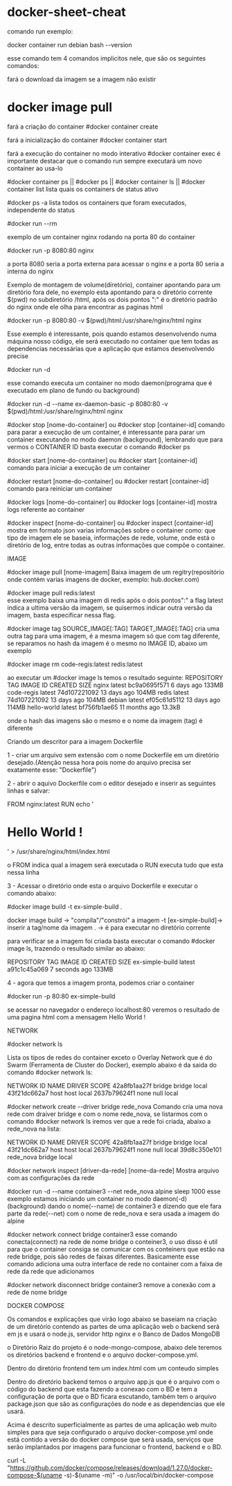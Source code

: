 # docker-sheet-cheat

comando run
exemplo:

docker container run debian bash --version

esse comando tem 4 comandos implicitos nele, que são os seguintes comandos:

fará o download da imagem se a imagem não existir
# docker image pull

fará a criação do container
#docker container create

fará a inicialização do container
#docker container start

fará a execução do container no modo interativo
#docker container exec
é importante destacar que o comando run sempre executará um novo container ao usa-lo

#docker container ps || #docker ps || #docker container ls || #docker container list 
lista quais os containers de status ativo


#docker ps -a
lista todos os containers que foram executados, independente do status


#docker run --rm

exemplo de um container nginx rodando na porta 80 do container

#docker run -p 8080:80 nginx

a porta 8080 seria a porta externa para acessar o nginx e a porta 80 seria a interna do nginx

Exemplo de montagem de volume(diretório), container apontando para um diretório fora dele, no exemplo esta apontando para o diretório corrente $(pwd) no subdiretório /html, após os dois pontos ":" é o diretório padrão do nginx onde ele olha para encontrar as paginas html
  
#docker run -p 8080:80 -v $(pwd)/html:/usr/share/nginx/html nginx

Esse exemplo é interessante, pois quando estamos desenvolvendo numa máquina nosso código, ele será executado no container que tem todas as dependencias necessárias que a aplicação que estamos desenvolvendo precise

#docker run -d

esse comando executa um container no modo daemon(programa que é executado em plano de fundo ou background) 

#docker run -d --name ex-daemon-basic -p 8080:80 -v $(pwd)/html:/usr/share/nginx/html nginx



#docker stop [nome-do-container] ou #docker stop [container-id]
comando para parar a execução de um container, é interessante para parar um container executando no modo daemon (background), lembrando que para vermos o CONTAINER ID basta executar o comando #docker ps

#docker start [nome-do-container] ou #docker start [container-id]
comando para iniciar a execução de um container

#docker restart [nome-do-container] ou #docker restart [container-id]
comando para reiniciar um container

#docker logs [nome-do-container] ou #docker logs [container-id]
mostra logs referente ao container

#docker inspect [nome-do-container] ou #docker inspect [container-id]
mostra em formato json varias informações sobre o container como: que tipo de imagem ele se baseia, informações de rede, volume, onde está o diretório de log, entre todas as outras informações que compõe o container.

IMAGE

#docker image pull [nome-imagem]
Baixa imagem de um regitry(repositório onde contém varias imagens de docker, exemplo: hub.docker.com)

#docker image pull redis:latest  
esse exemplo baixa uma imagem di redis após o dois pontos":" a flag latest indica a ultima versão da imagem, se quisermos indicar outra versão da imagem, basta especificar nessa flag.

#docker image tag SOURCE_IMAGE[:TAG] TARGET_IMAGE[:TAG]
cria uma outra tag para uma imagem, é a mesma imagem só que com tag diferente, se reparamos no hash da imagem é o mesmo no IMAGE ID, abaixo um exemplo

#docker image rm code-regis:latest redis:latest

ao executar um #docker image ls temos o resultado seguinte:
REPOSITORY          TAG                 IMAGE ID            CREATED             SIZE
nginx               latest              bc9a0695f571        6 days ago          133MB
code-regis          latest              74d107221092        13 days ago         104MB
redis               latest              74d107221092        13 days ago         104MB
debian              latest              ef05c61d5112        13 days ago         114MB
hello-world         latest              bf756fb1ae65        11 months ago       13.3kB

onde o hash das imagens são o mesmo e o nome da imagem (tag) é diferente

Criando um descritor para a imagem Dockerfile

1 - criar um arquivo sem extensão com o nome Dockerfile em um diretório desejado.(Atenção nessa hora pois nome do arquivo precisa ser exatamente esse: "Dockerfile")

2 - abrir o aquivo Dockerfile com o editor desejado e inserir as seguintes linhas e salvar:

FROM nginx:latest
RUN echo '<h1>Hello World !</h1>' > /usr/share/nginx/html/index.html



o FROM indica qual a imagem será executada
o RUN executa tudo que esta nessa linha

3 - Acessar o diretório onde esta o arquivo Dockerfile e executar o comando abaixo:

#docker image build -t ex-simple-build . 

docker image build -> "compila"/"constrói" a imagem
-t [ex-simple-build]-> inserir a tag/nome da imagem 
. -> é para executar no diretório corrente     


para verificar se a imagem foi criada basta executar o comando #docker image ls, trazendo o resultado similar ao abaixo:

REPOSITORY          TAG                 IMAGE ID            CREATED             SIZE
ex-simple-build     latest              a91c1c45a069        7 seconds ago       133MB

4 - agora que temos a imagem pronta, podemos criar o container

#docker run -p 80:80 ex-simple-build 

se acessar no navegador o endereço localhost:80 veremos o resultado de uma pagina html com a mensagem Hello World !

NETWORK

#docker network ls 

Lista os tipos de redes do container exceto o Overlay Network que é do Swarm (Ferramenta de Cluster do Docker), exemplo abaixo é da saida do comando #docker network ls:

NETWORK ID          NAME                DRIVER              SCOPE
42a8fb1aa27f        bridge              bridge              local
43f21dc662a7        host                host                local
2637b79624f1        none                null                local

#docker network create --driver bridge rede_nova
Comando cria uma nova rede com draiver bridge e com o nome rede_nova, se listarmos com o comando #docker network ls iremos ver que a rede foi criada, abaixo a rede_nova na lista:

NETWORK ID          NAME                DRIVER              SCOPE
42a8fb1aa27f        bridge              bridge              local
43f21dc662a7        host                host                local
2637b79624f1        none                null                local
39d8c350e101        rede_nova           bridge              local


 

#docker network inspect [driver-da-rede] [nome-da-rede] 
Mostra arquivo com as configurações da rede

#docker run -d --name container3 --net rede_nova alpine sleep 1000
esse exemplo estamos iniciando um container no modo daemon(-d) (background) dando o nome(--name) de container3 e dizendo que ele fara parte da rede(--net) com o nome de rede_nova e sera usada a imagem do alpine

#docker network connect bridge container3
esse comando conecta(connect) na rede de nome bridge o conteiner3, o uso disso é util para que o container consiga se comunicar com os conteiners que estão na rede bridge, pois são redes de faixas diferentes. Basicamente esse comando adiciona uma outra interface de rede no container com a faixa de rede da rede  que adicionamos


#docker network disconnect bridge container3
remove a conexão com a rede de nome bridge

DOCKER COMPOSE

Os comandos e explicações que virão logo abaixo se baseiam na criação de um diretório contendo as partes de uma aplicação web o backend será em js e usará o node.js, servidor http nginx e o Banco de Dados MongoDB

o Diretório Raiz do projeto é o node-mongo-compose, abaixo dele teremos os diretórios backend e frontend e o arquivo docker-compose.yml.

Dentro do diretório frontend tem um index.html com um conteudo simples

Dentro do diretório backend temos o arquivo app.js que é o arquivo com o código do backend que esta fazendo a conexao com o BD e tem a configuração de porta que o BD ficara escutando, também tem o arquivo package.json que são as configurações do node e as dependencias que ele usará.

Acima é descrito superficialmente as partes de uma aplicação web muito simples para que seja configurado o arquivo docker-compose.yml onde está contido a versão do docker compose que será usada, serviços que serão implantados por imagens para funcionar o frontend, backend e o BD. 



curl -L "https://github.com/docker/compose/releases/download/1.27.0/docker-compose-$(uname -s)-$(uname -m)" -o /usr/local/bin/docker-compose













